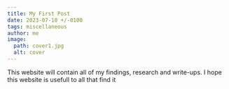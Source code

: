 ```yaml
---
title: My First Post
date: 2023-07-10 +/-0100
tags: miscellaneous
author: me
image:
  path: cover1.jpg
  alt: cover
---
```


This website will contain all of my findings, research and write-ups.
I hope this website is usefull to all that find it
